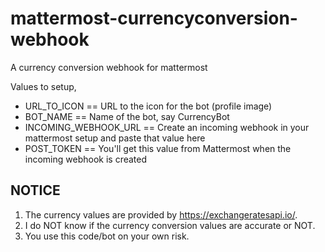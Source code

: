 # mattermost-currencyconversion-webhook
A currency conversion webhook for mattermost

Values to setup,

* URL_TO_ICON == URL to the icon for the bot (profile image)
* BOT_NAME == Name of the bot, say CurrencyBot
* INCOMING_WEBHOOK_URL == Create an incoming webhook in your mattermost setup and paste that value here
* POST_TOKEN == You'll get this value from Mattermost when the incoming webhook is created

## NOTICE

1. The currency values are provided by https://exchangeratesapi.io/. 
2. I do NOT know if the currency conversion values are accurate or NOT.
3. You use this code/bot on your own risk.
